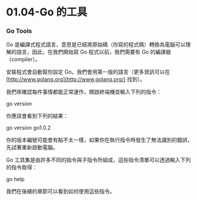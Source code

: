 # 01.04-Go 的工具

### Go Tools <a href="#h.p_id_32_l" id="h.p_id_32_l"></a>

Go 是編譯式程式語言，意思是已經將原始碼（你寫的程式碼）轉換為電腦可以理解的語言，因此，在我們開始寫 Go 程式以前，我們需要有 Go 的編譯器（compiler）。

安裝程式會自動幫你設定 Go，我們會用第一版的語言（更多資訊可以在 [http://www.golang.org](http://www.golang.org/) 找到）。

我們來確認每件事情都能正常運作，開啟終端機並輸入下列的指令：

go version

你應該會看到下列的結果：

go version go1.0.2

你的版本編號可能會有點不太一樣，如果你在執行指令時發生了無法識別的錯誤，先試著重新啟動電腦。

Go 工具集是由許多不同的指令與子指令所組成，這些指令清單可以透過輸入下列的指令取得：

go help

我們在後續的章節可以看到如何使用這些指令。
